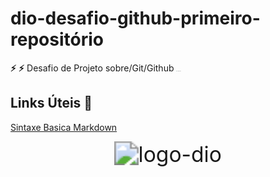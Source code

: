 # dio-desafio-github-primeiro-repositório
**:zap:** **:zap:** Desafio de Projeto sobre/Git/Github <img src="C:\Users\carlos.goncalves\Documents\GitHub\dio-desafio-github-primeiro-repositorio\img\Cloud-data-engineer.png" alt="Cloud-data-engineer" style="zoom:5%;" />  

## Links Úteis :memo: 

[Sintaxe Basica Markdown](https://www.markdownguide.org/basic-syntax/)

<div align="center">
<img src="https://user-images.githubusercontent.com/82120505/157789313-595a6d60-fcce-48f0-aa23-1e6e56a35e11.png" alt="logo-dio" style="zoom:240%;" />
</div>

